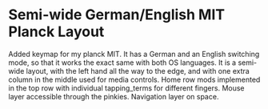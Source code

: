 # Semi-wide German/English MIT Planck Layout
Added keymap for my planck MIT.
It has a German and an English switching mode, so that it works the exact same with both OS languages.
It is a semi-wide layout, with the left hand all the way to the edge, and with one extra column in the middle used for media controls.
Home row mods implemented in the top row with individual tapping_terms for different fingers.
Mouse layer accessible through the pinkies.
Navigation layer on space.

